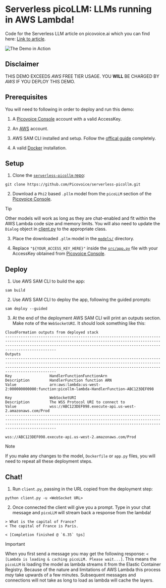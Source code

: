 # Serverless picoLLM: LLMs running in AWS Lambda!

Code for the Serverless LLM article on picovoice.ai which you can find here: [Link to article](https://picovoice.ai/blog/picollm-on-lambda/).

![The Demo in Action](resources/serverless-picollm-small.gif)

## Disclaimer

THIS DEMO EXCEEDS *AWS* FREE TIER USAGE.
YOU **WILL** BE CHARGED BY *AWS* IF YOU DEPLOY THIS DEMO.

## Prerequisites

You will need to following in order to deploy and run this demo:

1. A [Picovoice Console](https://console.picovoice.ai/) account with a valid AccessKey.

2. An [AWS](https://aws.amazon.com/) account.

3. AWS SAM CLI installed and setup. Follow the [offical guide](https://docs.aws.amazon.com/serverless-application-model/latest/developerguide/install-sam-cli.html) completely.

4. A valid [Docker](https://docs.docker.com/get-docker/) installation.

## Setup

1. Clone the [`serverless-picollm` repo](https://github.com/Picovoice/serverless-picollm):

```console
git clone https://github.com/Picovoice/serverless-picollm.git
```

2. Download a `Phi2` based `.pllm` model from the `picoLLM` section of the [Picovoice Console](https://console.picovoice.ai/picollm).

> [!TIP]
> Other models will work as long as they are chat-enabled and fit within the AWS Lambda code size and memory limits.
> You will also need to update the `Dialog` object in [client.py](client.py) to the appropriate class.

3. Place the downloaded `.pllm` model in the [`models/`](models/) directory.

4. Replace `"${YOUR_ACCESS_KEY_HERE}"` inside the [`src/app.py`](src/app.py) file with your AccessKey obtained from [Picovoice Console](https://console.picovoice.ai/).

## Deploy

1. Use AWS SAM CLI to build the app:

```console
sam build
```

2. Use AWS SAM CLI to deploy the app, following the guided prompts:

```console
sam deploy --guided
```

3. At the end of the deployment AWS SAM CLI will print an outputs section. Make note of the `WebSocketURI`. It should look something like this:

```
CloudFormation outputs from deployed stack
-----------------------------------------------------------------------------------------------------------------------------------------------------------------------------------------------------------------------------------------
Outputs
-----------------------------------------------------------------------------------------------------------------------------------------------------------------------------------------------------------------------------------------
Key                 HandlerFunctionFunctionArn
Description         HandlerFunction function ARN
Value               arn:aws:lambda:us-west-2:000000000000:function:picollm-lambda-HandlerFunction-ABC123DEF098

Key                 WebSocketURI
Description         The WSS Protocol URI to connect to
Value               wss://ABC123DEF098.execute-api.us-west-2.amazonaws.com/Prod
-----------------------------------------------------------------------------------------------------------------------------------------------------------------------------------------------------------------------------------------
```

```
wss://ABC123DEF098.execute-api.us-west-2.amazonaws.com/Prod
```
> [!NOTE]
> If you make any changes to the model, `Dockerfile` or `app.py` files, you will need to repeat all these deployment steps.

## Chat!

1. Run `client.py`, passing in the URL copied from the deployment step:

```console
python client.py -u <WebSocket URL>
```

2. Once connected the client will give you a prompt. Type in your chat message and `picoLLM` will stream back a response from the lambda!

```
> What is the capital of France?
< The capital of France is Paris.

< [Completion finished @ `6.35` tps]
```

> [!IMPORTANT]
> When you first send a message you may get the following response: `< [Lambda is loading & caching picoLLM. Please wait...]`.
> This means the `picoLLM` is loading the model as lambda streams it from the Elastic Container Registry.
> Because of the nature and limitations of AWS Lambda this process *may* take upwards of a few minutes.
> Subsequent messages and connections will not take as long to load as lambda will cache the layers.
